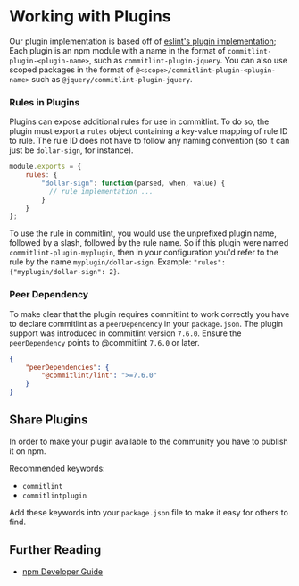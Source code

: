 # Working with Plugins

Our plugin implementation is based off of [eslint's plugin implementation](https://github.com/eslint/eslint/blob/5018378131fd5190bbccca902c0cf4276ee1581a/lib/config/plugins.js);
Each plugin is an npm module with a name in the format of `commitlint-plugin-<plugin-name>`, such as `commitlint-plugin-jquery`. You can also use scoped packages in the format of `@<scope>/commitlint-plugin-<plugin-name>` such as `@jquery/commitlint-plugin-jquery`.

### Rules in Plugins

Plugins can expose additional rules for use in commitlint. To do so, the plugin must export a `rules` object containing a key-value mapping of rule ID to rule. The rule ID does not have to follow any naming convention (so it can just be `dollar-sign`, for instance).

```js
module.exports = {
    rules: {
        "dollar-sign": function(parsed, when, value) {
          // rule implementation ...
        }
    }
};
```

To use the rule in commitlint, you would use the unprefixed plugin name, followed by a slash, followed by the rule name. So if this plugin were named `commitlint-plugin-myplugin`, then in your configuration you'd refer to the rule by the name `myplugin/dollar-sign`. Example: `"rules": {"myplugin/dollar-sign": 2}`.

### Peer Dependency

To make clear that the plugin requires commitlint to work correctly you have to declare commitlint as a `peerDependency` in your `package.json`.
The plugin support was introduced in commitlint version `7.6.0`. Ensure the `peerDependency` points to @commitlint `7.6.0` or later.

```json
{
    "peerDependencies": {
        "@commitlint/lint": ">=7.6.0"
    }
}
```

## Share Plugins

In order to make your plugin available to the community you have to publish it on npm.

Recommended keywords:

* `commitlint`
* `commitlintplugin`

Add these keywords into your `package.json` file to make it easy for others to find.

## Further Reading

* [npm Developer Guide](https://docs.npmjs.com/misc/developers)
